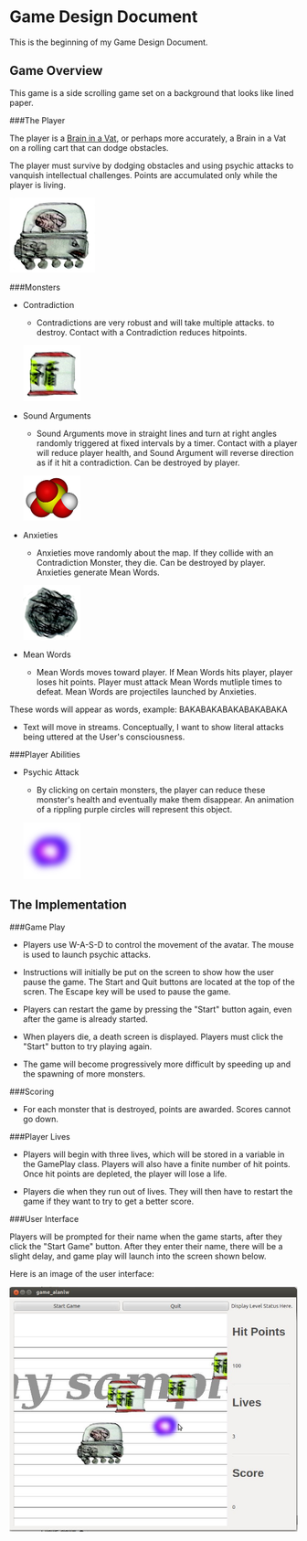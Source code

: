 # Game Design Document
This is the beginning of my Game Design Document. 

## Game Overview
This game is a side scrolling game set on a background that looks like lined 
paper. 

###The Player

The player is a [Brain in a Vat](http://www.iet.utm.edu/brainvat/), or
perhaps more accurately, a Brain in a Vat on a rolling cart that can dodge
obstacles.

The player must survive by dodging obstacles and using psychic attacks to 
vanquish intellectual challenges. Points are accumulated only while the 
player is living.  

![Brain in Vat](/graphics/player/brain_in_vat.png)

###Monsters
- Contradiction
    - Contradictions are very robust and will take multiple attacks.
to destroy. Contact with a Contradiction reduces hitpoints.  

	![Contradiction Monster](/graphics/monsters/contradiction.png)

- Sound Arguments
    - Sound Arguments move in straight lines and turn at right angles 
randomly triggered at fixed intervals by a timer. Contact with a player will
reduce player health, and Sound Argument will reverse direction as if it hit
a contradiction. Can be destroyed by player.  

	![Sound Argument Monster](/graphics/monsters/Sulfuric_Acid_Molecule_VdW.png)

- Anxieties
    - Anxieties move randomly about the map. If they collide with an
Contradiction Monster, they die. Can be destroyed by player. Anxieties
generate Mean Words.  

	![Anxiety Monster](/graphics/monsters/anxiety.png)

- Mean Words
    - Mean Words moves toward player. If Mean Words hits player, player
loses hit points. Player must attack Mean Words mutliple times to defeat.
Mean Words are projectiles launched by Anxieties.  

These words will appear as words, example:
BAKABAKABAKABAKABAKA

- Text will move in streams. Conceptually, I want to show literal attacks 
being uttered at the User's consciousness.  

###Player Abilities

- Psychic Attack
    - By clicking on certain monsters, the player can reduce these monster's
    health and eventually make them disappear. An animation of a rippling
    purple circles will represent this object.  

    ![Psychic Attack](/graphics/attacks/psychic_attack.png)


## The Implementation

###Game Play

- Players use W-A-S-D to control the movement of the avatar. The mouse is 
used to launch psychic attacks.

- Instructions will initially be put on the screen to show how the user 
pause the game. The Start and Quit buttons are located at the top of the 
scren. The Escape key will be used to pause the game. 

- Players can restart the game by pressing the "Start" button again, even 
after the game is already started.

- When players die, a death screen is displayed. Players must click the 
"Start" button to try playing again.

- The game will become progressively more difficult by speeding up and the
 spawning of more monsters.

###Scoring

- For each monster that is destroyed, points are awarded. Scores cannot go down.

###Player Lives

- Players will begin with three lives, which will be stored in a variable 
in the GamePlay class. Players will also have a finite number of hit points.
Once hit points are depleted, the player will lose a life.

- Players die when they run out of lives. They will then have to restart the 
game if they want to try to get a better score.

###User Interface

Players will be prompted for their name when the game starts, after they click
 the "Start Game" button. After they enter their name, there will be a slight 
delay, and game play will launch into the screen shown below. 



Here is an image of the user interface:  

![Game Design Doc](/game_design_doc.jpg)
